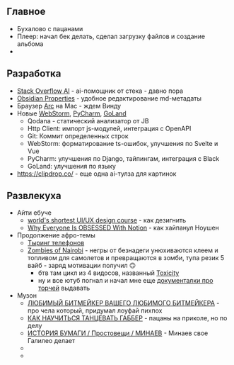 ## Главное

- Бухалово с пацанами
- Плеер: начал бек делать, сделал загрузку файлов и создание альбома
- 

## Разработка

- [Stack Overflow AI](https://stackoverflow.co/labs/) - ai-помощник от стека - давно пора
- [Obsidian Properties](https://obsidian.md/changelog/2023-07-26-desktop-v1.4.0/) - удобное редактирование md-метадаты
- Браузер [Arc](https://arc.net/) на Mac - ждем Винду
- Новые [WebStorm](https://www.jetbrains.com/webstorm/whatsnew/), [PyCharm](https://www.jetbrains.com/pycharm/whatsnew/), [GoLand](https://www.jetbrains.com/go/whatsnew/)
	- Qodana - статический анализатор от JB
	- Http Client: импорт js-модулей, интеграция с OpenAPI
	- Git: Коммит определенных строк
	- WebStorm: форматирование ts-ошибок, улучшения по Svelte и Vue
	- PyCharm: улучшения по Django, тайпингам, интеграция с Black
	- GoLand: улучшения по языку
- https://clipdrop.co/ - еще одна ai-тулза для картинок

## Развлекуха

- Айти ебуче
	- [world's shortest UI/UX design course](https://youtu.be/wIuVvCuiJhU) - как дезигнить
	- [Why Everyone Is OBSESSED With Notion](https://youtu.be/aWGviOMQqSw) - как хайпанул Ноушен
- Продолжение афро-темы
	- [Тыринг телефонов](https://youtu.be/t07-s7ldirs)
	- [Zombies of Nairobi](https://youtu.be/0B_vZCLDs-M) - негры от безнадеги унюхиваются клеем и топливом для самолетов и превращаются в зомби, тупа резик 5 вайб - заряд мотивации получил 🙃
		- бтв там цикл из 4 видосов, названный [Toxicity](https://youtube.com/playlist?list=PLMr9zEjxXS26F__6kncHt6DOucxvNLEFQ)
		- ну и все ютуб погнал и начал мне еще [документалки про торчей](https://youtu.be/Dfv_tISYl8A) выдавать
- Музон
	- [ЛЮБИМЫЙ БИТМЕЙКЕР ВАШЕГО ЛЮБИМОГО БИТМЕЙКЕРА](https://youtu.be/s0K78HyJPLw) - про чела который, придумал лоуфай пихпох
	- [КАК НАУЧИТЬСЯ ТАНЦЕВАТЬ ГАББЕР](https://youtu.be/wG0ckY5B6xo) - пацаны на приколе, но по делу
	- [ИСТОРИЯ БУМАГИ / Простовещи / МИНАЕВ](https://youtu.be/4fVxGeu59nc) - Минаев свое Галилео делает
	- 
	- 
